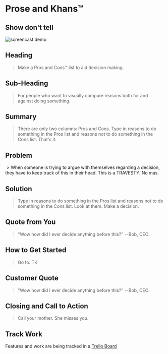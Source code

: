 # Prose and Khans™ #

<!-- 
> This material was originally posted [here](http://www.quora.com/What-is-Amazons-approach-to-product-development-and-product-management). It is reproduced here for posterities sake.

There is an approach called "working backwards" that is widely used at Amazon. They work backwards from the customer, rather than starting with an idea for a product and trying to bolt customers onto it. While working backwards can be applied to any specific product decision, using this approach is especially important when developing new products or features.

For new initiatives a product manager typically starts by writing an internal press release announcing the finished product. The target audience for the press release is the new/updated product's customers, which can be retail customers or internal users of a tool or technology. Internal press releases are centered around the customer problem, how current solutions (internal or external) fail, and how the new product will blow away existing solutions.

If the benefits listed don't sound very interesting or exciting to customers, then perhaps they're not (and shouldn't be built). Instead, the product manager should keep iterating on the press release until they've come up with benefits that actually sound like benefits. Iterating on a press release is a lot less expensive than iterating on the product itself (and quicker!).

If the press release is more than a page and a half, it is probably too long. Keep it simple. 3-4 sentences for most paragraphs. Cut out the fat. Don't make it into a spec. You can accompany the press release with a FAQ that answers all of the other business or execution questions so the press release can stay focused on what the customer gets. My rule of thumb is that if the press release is hard to write, then the product is probably going to suck. Keep working at it until the outline for each paragraph flows. 

Oh, and I also like to write press-releases in what I call "Oprah-speak" for mainstream consumer products. Imagine you're sitting on Oprah's couch and have just explained the product to her, and then you listen as she explains it to her audience. That's "Oprah-speak", not "Geek-speak".

Once the project moves into development, the press release can be used as a touchstone; a guiding light. The product team can ask themselves, "Are we building what is in the press release?" If they find they're spending time building things that aren't in the press release (overbuilding), they need to ask themselves why. This keeps product development focused on achieving the customer benefits and not building extraneous stuff that takes longer to build, takes resources to maintain, and doesn't provide real customer benefit (at least not enough to warrant inclusion in the press release).
 -->
 
## Show don't tell
![screencast demo](https://d2ppvlu71ri8gs.cloudfront.net/items/3n1m3f432F1B1h141K3a/Screen%20Recording%202017-04-23%20at%2004.27%20PM.gif?v=1c994516)

## Heading ##
  > Make a Pros and Cons™ list to aid decision making.

## Sub-Heading ##
  > For people who want to visually compare reasons both for and against doing something.

## Summary ##
  > There are only two columns: Pros and Cons. Type in reasons to do something in the Pros list and reasons not to do something in the Cons list. That's it.

## Problem ##
  > When someone is trying to argue with themselves regarding a decision, they have to keep track of this in their head. This is a TRAVESTY. No más.

## Solution ##
  > Type in reasons to do something in the Pros list and reasons not to do something in the Cons list. Look at them. Make a decision.

## Quote from You ##
  > "Wow how did I ever decide anything before this?" --Bob, CEO.

## How to Get Started ##
  > Go to: TK

## Customer Quote ##
  > "Wow how did I ever decide anything before this?" --Bob, CEO.

## Closing and Call to Action ##
  > Call your mother. She misses you.

## Track Work
Features and work are being tracked in a [Trello Board](https://trello.com/b/CQCzvmA8/mvp-project-prose-and-khans)
